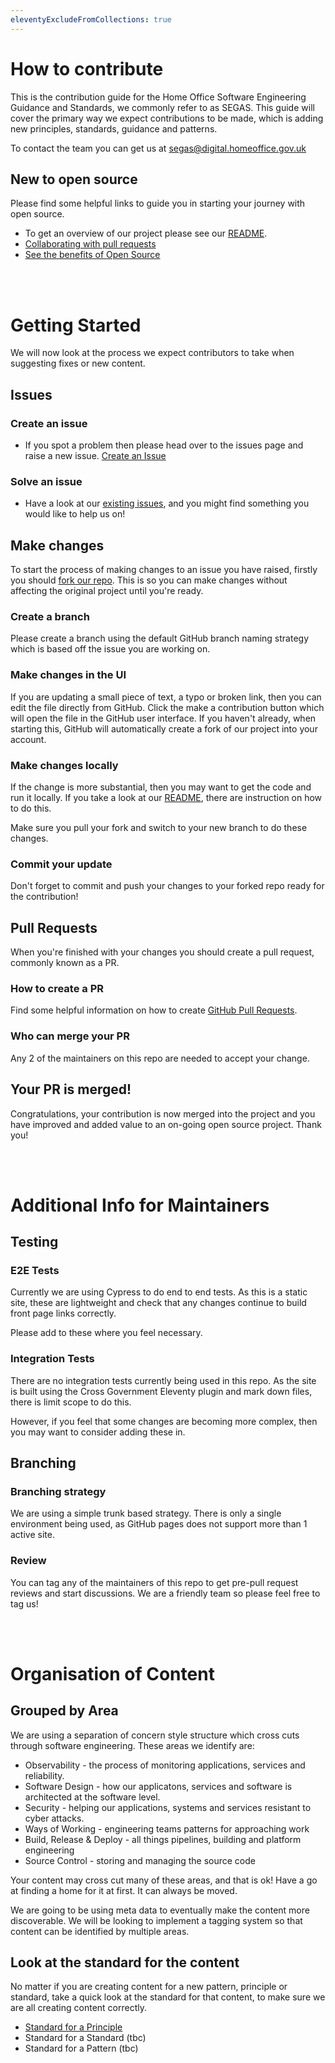 ```yaml
---
eleventyExcludeFromCollections: true
---
```


# How to contribute

This is the contribution guide for the Home Office Software Engineering Guidance and Standards, we commonly refer to as SEGAS. This guide will cover the primary way we
expect contributions to be made, which is adding new principles, standards, guidance and patterns.

To contact the team you can get us at [segas@digital.homeoffice.gov.uk](mailto:segas@digital.homeoffice.gov.uk)

## New to open source

Please find some helpful links to guide you in starting your journey with open source.

- To get an overview of our project please see our [README](README.md).
- [Collaborating with pull requests](https://docs.github.com/en/github/collaborating-with-pull-requests)
- [See the benefits of Open Source](https://opensource.guide/)

<br>
<br>

# Getting Started

We will now look at the process we expect contributors to take when suggesting fixes or new content.  

## Issues

### Create an issue

- If you spot a problem then please head over to the issues page and raise a new issue.
[Create an Issue](https://github.com/HO-CTO/engineering-guidance-and-standards/issues/new)

### Solve an issue

- Have a look at our [existing issues](https://github.com/HO-CTO/engineering-guidance-and-standards/issues), and you might find something you would like to help us on!

## Make changes

To start the process of making changes to an issue you have raised, firstly you should [fork our repo](https://github.com/HO-CTO/engineering-guidance-and-standards/fork). This is so you can make changes without affecting the original project until you're ready.

### Create a branch

Please create a branch using the default GitHub branch naming strategy which is based off the issue you are working on.

### Make changes in the UI

If you are updating a small piece of text, a typo or broken link, then you can edit the file directly from GitHub.  Click the make a contribution button which will open the file in the GitHub user interface.  If you haven't already, when starting this, GitHub will automatically create a fork of our project into your account.

### Make changes locally

If the change is more substantial, then you may want to get the code and run it locally.  If you take a look at our [README](README.md), there are instruction on how to do this.

Make sure you pull your fork and switch to your new branch to do these changes.

### Commit your update

Don't forget to commit and push your changes to your forked repo ready for the contribution!

## Pull Requests

When you're finished with your changes you should create a pull request, commonly known as a PR.

### How to create a PR

Find some helpful information on how to create [GitHub Pull Requests](https://docs.github.com/en/pull-requests/collaborating-with-pull-requests/proposing-changes-to-your-work-with-pull-requests/creating-a-pull-request).

### Who can merge your PR

Any 2 of the maintainers on this repo are needed to accept your change.

## Your PR is merged!

Congratulations, your contribution is now merged into the project and you have improved and added value to an on-going open source project.  Thank you!

<br>
<br>

# Additional Info for Maintainers

## Testing

### E2E Tests

Currently we are using Cypress to do end to end tests. As this is a static site, these are lightweight and check that any changes continue to build front page links correctly.

Please add to these where you feel necessary.

### Integration Tests

There are no integration tests currently being used in this repo.  As the site is built using the Cross Government Eleventy plugin and mark down files, there is limit scope to do this.  

However, if you feel that some changes are becoming more complex, then you may want to consider adding these in.

## Branching

### Branching strategy

We are using a simple trunk based strategy.  There is only a single environment being used, as GitHub pages does not support more than 1 active site.

### Review

You can tag any of the maintainers of this repo to get pre-pull request reviews and start discussions.  We are a friendly team so please feel free to tag us!

<br>
<br>

# Organisation of Content

## Grouped by Area

We are using a separation of concern style structure which cross cuts through software engineering.  These areas we identify are:

- Observability - the process of monitoring applications, services and reliability.
- Software Design - how our applicatons, services and software is architected at the software level.
- Security - helping our applications, systems and services resistant to cyber attacks.
- Ways of Working - engineering teams patterns for approaching work
- Build, Release & Deploy - all things pipelines, building and platform engineering
- Source Control - storing and managing the source code

Your content may cross cut many of these areas, and that is ok!  Have a go at finding a home for it at first.  It can always be moved.  

We are going to be using meta data to eventually make the content more discoverable. We will be looking to implement a tagging system so that content can be identified by multiple areas.

## Look at the standard for the content

No matter if you are creating content for a new pattern, principle or standard, take a quick look at the standard for that content, to make sure we are all creating content correctly.

- [Standard for a Principle](https://didactic-winner-0a268fdc.pages.github.io/docs/standards/standard-principle/)
- Standard for a Standard (tbc)
- Standard for a Pattern (tbc)